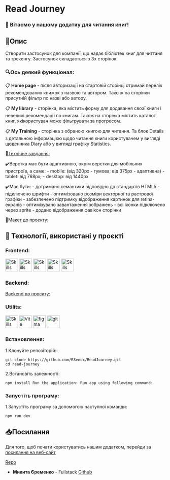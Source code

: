 # Read Journey

### 👋 Вітаємо у нашому додатку для читання книг!

## 📝Опис

Створити застосунок для компанії, що надає бібліотек книг для читтаня та
трекенгу. Застосунок складається з 3х сторінок:

### 🔍Ось деякий функціонал:

📋 **Home page** - після авторизації на стартовій сторінці отримай перелік
рекомендованих книжок з назвою та автором. Тако ж на сторінки присутній фільтр
по назві або автору.

📋 **My library** - сторінка, яка містить форму для додавання своэї книги і
невеликі рекомендації по книгам. Також на сторінка містить каталог книг,
якікористувач може фільтрувати за прогресом.

📋 **My Training** - сторінка з обраною книгою для читання. Та блок Details з
детальною інформацією щодо читання книги користувачем у вигляді щоденника Diary
або у вигляді графіку Statistics.

🎯[Технічне завдання:][1]

✔️Верстка має бути адаптивною, окрім верстки для мобільних пристроїв, а саме: -
mobile: (від 320рх - гумова; від 375px - адаптивна) - tablet: від 768px; -
desktop: від 1440px

✔️Має бути: - дотримано семантики відповідно до стандартів HTML5 - підключено
шрифти - оптимізовано розміри векторної та растрової графіки - забезпечено
підтримку відображення картинок для retina-екранів - оптимізувано завантаження
зображень - всі іконки підключено через sprite - додано відображення фавікон
сторінки

🎴[Макет до проєкту:][2]

## 🔧 Технології, використані у проєкті

### **Frontend**:

<p align="left"><img src="https://cdn.jsdelivr.net/gh/devicons/devicon/icons/react/react-original.svg" alt="Skills" width="40" height="40"/>  
<img src="https://cdn.jsdelivr.net/gh/devicons/devicon/icons/redux/redux-original.svg" alt="Skills" width="40" height="40"/> 
<img src="https://cdn.jsdelivr.net/gh/devicons/devicon/icons/html5/html5-original.svg" alt="Skills" width="40" height="40"/>  
<img src="https://cdn.jsdelivr.net/gh/devicons/devicon/icons/css3/css3-original.svg" alt="Skills" width="40" height="40"/>  
<img src="https://cdn.jsdelivr.net/gh/devicons/devicon/icons/javascript/javascript-original.svg" alt="Skills" width="40" height="40"/>

### **Backend**:

[Backend до проєкту:][3]

### **Utilits**:

<p align="left" ><img width="40" src="https://vitejs.dev/logo.svg" alt="Vite logo">
<img src="https://www.vectorlogo.zone/logos/figma/figma-icon.svg" alt="figma"  width="40" height="40"/>
<img src="https://www.vectorlogo.zone/logos/git-scm/git-scm-icon.svg" alt="git"  width="40" height="40"/>
<img src="https://cdn.jsdelivr.net/gh/devicons/devicon/icons/vscode/vscode-original.svg" alt="Skills" align="left" width="40" height="40"/>

### **Встановлення**: 
  1.Клонуйте репозіторій::
```
git clone https://github.com/R3enox/ReadJourney.git
cd read-journey
```
  2.Встановіть залежності:
```
npm install Run the application: Run app using following command:
```

### **Запустіть програму**: 
  1.Запустіть програму за допомогою наступної команди:
```
npm run dev
```

## 📥Посилання

Для того, щоб почати користуватись нашим додатком, перейди за
[посилання на веб-сайт](https://r3enox.github.io/ReadJourney/)

[Repo](https://github.com/R3enox/ReadJourney)

- **Микита Єременко** - Fullstack [Github][1]

[1]:
  https://docs.google.com/spreadsheets/d/1Rag5QOSCX9xAn5NbHs1sVjkOV_S-WfIXm2zO8tv-_Ac/edit?usp=sharing
[2]:
  https://www.figma.com/design/gTd1hCEBkU2FI0yM9jcwaP/ReadJourney?node-id=0-1&t=JiwrhT23RnHkNaM5-1
[3]: https://readjourney.b.goit.study/api-docs/
